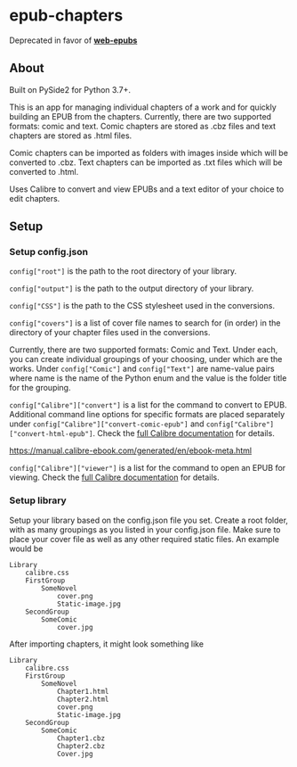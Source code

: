 # epub-chapters

Deprecated in favor of **[web-epubs](https://github.com/jayruin/web-epubs-public)**

## About

Built on PySide2 for Python 3.7+.

This is an app for managing individual chapters of a work and for quickly building an EPUB from the chapters. Currently, there are two supported formats: comic and text. Comic chapters are stored as .cbz files and text chapters are stored as .html files.

Comic chapters can be imported as folders with images inside which will be converted to .cbz. Text chapters can be imported as .txt files which will be converted to .html.

Uses Calibre to convert and view EPUBs and a text editor of your choice to edit chapters.

## Setup

### Setup config.json

`config["root"]` is the path to the root directory of your library.

`config["output"]` is the path to the output directory of your library.

`config["CSS"]` is the path to the CSS stylesheet used in the conversions.

`config["covers"]` is a list of cover file names to search for (in order) in the directory of your chapter files used in the conversions.

Currently, there are two supported formats: Comic and Text. Under each, you can create individual groupings of your choosing, under which are the works. Under `config["Comic"]` and `config["Text"]` are name-value pairs where name is the name of the Python enum and the value is the folder title for the grouping.

`config["Calibre"]["convert"]` is a list for the command to convert to EPUB. Additional command line options for specific formats are placed separately under `config["Calibre"]["convert-comic-epub"]` and `config["Calibre"]["convert-html-epub"]`. Check the [full Calibre documentation](https://manual.calibre-ebook.com/generated/en/ebook-convert.html) for details.

https://manual.calibre-ebook.com/generated/en/ebook-meta.html

`config["Calibre"]["viewer"]` is a list for the command to open an EPUB for viewing. Check the [full Calibre documentation](https://manual.calibre-ebook.com/generated/en/ebook-viewer.html) for details.


### Setup library

Setup your library based on the config.json file you set. Create a root folder, with as many groupings as you listed in your config.json file. Make sure to place your cover file as well as any other required static files. An example would be
```
Library
    calibre.css
    FirstGroup
        SomeNovel
            cover.png
            Static-image.jpg
    SecondGroup
        SomeComic
            cover.jpg
```

After importing chapters, it might look something like

```
Library
    calibre.css
    FirstGroup
        SomeNovel
            Chapter1.html
            Chapter2.html
            cover.png
            Static-image.jpg
    SecondGroup
        SomeComic
            Chapter1.cbz
            Chapter2.cbz
            Cover.jpg
```


